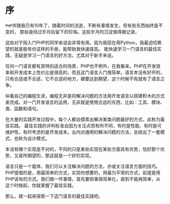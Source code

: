 
# 序

`PHP`伴随我已有10年了，随着时间的流逝，不断有事情发生，但有些东西始终是不变的，
那些是经过岁月后留下的珍珠。这些岁月的沉淀值得被记录。


这些对于刚入门PHP的同学来说会非常有用。因为我现在用Python，我最迫切希望的就是能有份这样的手册，能帮助我快速提高。
能快速学习一门语言的最佳实践，无疑是学习一门语言的好方法，尤其对于新手来说。

任何一门语言都有其特别适合的场景，PHP也不例外，在我看来，PHP在开发效率和开发成本上性价比是很高的，而且这门语言入门很简单。语言本没有好坏的，只有合适或不合适，它不合适的地方，硬要达到期望，这个时候不免就有了语言之争。

纵看自己的编程生涯，编程无非是将解决问题的方法用开发语言以搭建积木的方式来完成。对一门开发语言的运用，无非就是使用合适的东西，比如：工具、模块、类、函数和语句。

在大量的实践开发过程中，每个人都会摸索出解决某类问题最好的方式，此称为最佳实践。
最佳实践的评判标准会因为关注点而有所不同，有时是性能、有时是可维护性，有时考虑的是开发成本。业内对通用的解决问题的方法，总结出了一套模式，也称为设计模式。

本没有哪个实现是不对的，不同的只是某些实现在某些方面具有优势，恰好那个优势，又是所期望的，那这就是一个好的实现。

语言只是一个载体，我们可以关注解决问题的方法，亦或关注语言方面的技巧。PHP提倡的是，用最简单的方式，实现你想要的，用最为平常的方式，前提是用PHP该有的方式。我们做一件事情，首先要把事情简单化，直到不能再简单，从这个时候起，你就掌握了最佳实践。

那么，就一起来探索一下这门语言的最佳实践吧。
